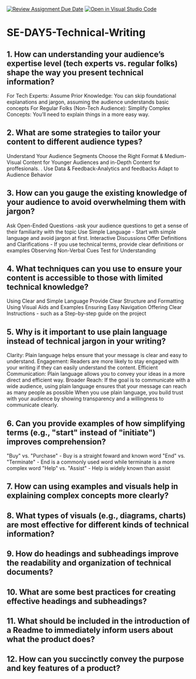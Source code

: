 [![Review Assignment Due Date](https://classroom.github.com/assets/deadline-readme-button-22041afd0340ce965d47ae6ef1cefeee28c7c493a6346c4f15d667ab976d596c.svg)](https://classroom.github.com/a/zsAR-pyY)
[![Open in Visual Studio Code](https://classroom.github.com/assets/open-in-vscode-2e0aaae1b6195c2367325f4f02e2d04e9abb55f0b24a779b69b11b9e10269abc.svg)](https://classroom.github.com/online_ide?assignment_repo_id=17303936&assignment_repo_type=AssignmentRepo)
# SE-DAY5-Technical-Writing
## 1. How can understanding your audience’s expertise level (tech experts vs. regular folks) shape the way you present technical information?
For Tech Experts:
Assume Prior Knowledge: You can skip foundational explanations and jargon, assuming the audience understands basic concepts
 For Regular Folks (Non-Tech Audience):
Simplify Complex Concepts: You’ll need to explain things in a more easy way.

## 2. What are some strategies to tailor your content to different audience types?
Understand Your Audience Segments
Choose the Right Format & Medium-Visual Content for Younger Audiences and in-Depth Content for proffesionals.
. Use Data & Feedback-Analytics and feedbacks
Adapt to Audience Behavior

## 3. How can you gauge the existing knowledge of your audience to avoid overwhelming them with jargon?
Ask Open-Ended Questions -ask your audience questions to get a sense of their familiarity with the topic
Use Simple Language - Start with simple language and avoid jargon at first. 
Interactive Discussions
Offer Definitions and Clarifications - If you use technical terms, provide clear definitions or examples
Observing Non-Verbal Cues
Test for Understanding

## 4. What techniques can you use to ensure your content is accessible to those with limited technical knowledge?
Using Clear and Simple Language
Provide Clear Structure and Formatting
Using Visual Aids and Examples
Ensuring Easy Navigation
Offering Clear Instructions - such as a Step-by-step guide on the project

## 5. Why is it important to use plain language instead of technical jargon in your writing?
Clarity: Plain language helps ensure that your message is clear and easy to understand.
Engagement: Readers are more likely to stay engaged with your writing if they can easily understand the content.
Efficient Communication: Plain language allows you to convey your ideas in a more direct and efficient way.
Broader Reach: If the goal is to communicate with a wide audience, using plain language ensures that your message can reach as many people as possible
When you use plain language, you build trust with your audience by showing transparency and a willingness to communicate clearly.

## 6. Can you provide examples of how simplifying terms (e.g., "start" instead of "initiate") improves comprehension?
 "Buy" vs. "Purchase" - Buy is a straight foward and known word
  "End" vs. "Terminate" - End is a commonly used word while terminate is a more complex word
  "Help" vs. "Assist" - Help is widely known than assist
  
## 7. How can using examples and visuals help in explaining complex concepts more clearly?

## 8. What types of visuals (e.g., diagrams, charts) are most effective for different kinds of technical information?
## 9. How do headings and subheadings improve the readability and organization of technical documents?
## 10. What are some best practices for creating effective headings and subheadings?
## 11. What should be included in the introduction of a Readme to immediately inform users about what the product does?
## 12. How can you succinctly convey the purpose and key features of a product?
